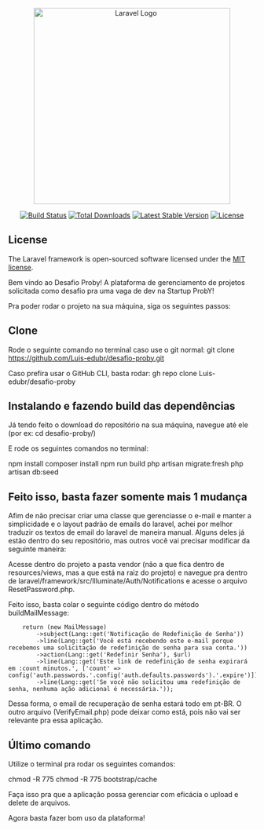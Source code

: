 <p align="center"><a href="https://laravel.com" target="_blank"><img src="https://raw.githubusercontent.com/laravel/art/master/logo-lockup/5%20SVG/2%20CMYK/1%20Full%20Color/laravel-logolockup-cmyk-red.svg" width="400" alt="Laravel Logo"></a></p>

<p align="center">
<a href="https://github.com/laravel/framework/actions"><img src="https://github.com/laravel/framework/workflows/tests/badge.svg" alt="Build Status"></a>
<a href="https://packagist.org/packages/laravel/framework"><img src="https://img.shields.io/packagist/dt/laravel/framework" alt="Total Downloads"></a>
<a href="https://packagist.org/packages/laravel/framework"><img src="https://img.shields.io/packagist/v/laravel/framework" alt="Latest Stable Version"></a>
<a href="https://packagist.org/packages/laravel/framework"><img src="https://img.shields.io/packagist/l/laravel/framework" alt="License"></a>
</p>

## License

The Laravel framework is open-sourced software licensed under the [MIT license](https://opensource.org/licenses/MIT).

Bem vindo ao Desafio Proby! A plataforma de gerenciamento de projetos solicitada como desafio pra uma vaga de dev na Startup ProbY!

Pra poder rodar o projeto na sua máquina, siga os seguintes passos:

## Clone

Rode o seguinte comando no terminal caso use o git normal: git clone https://github.com/Luis-edubr/desafio-proby.git

Caso prefira usar o GitHub CLI, basta rodar: gh repo clone Luis-edubr/desafio-proby

## Instalando e fazendo build das dependências 

Já tendo feito o download do repositório na sua máquina, navegue até ele (por ex: cd desafio-proby/)

E rode os seguintes comandos no terminal:

npm install
composer install
npm run build
php artisan migrate:fresh
php artisan db:seed

## Feito isso, basta fazer somente mais 1 mudança

Afim de não precisar criar uma classe que gerenciasse o e-mail e manter a simplicidade e o layout padrão de emails do laravel,
achei por melhor traduzir os textos de email do laravel de maneira manual. Alguns deles já estão dentro do seu repositório,
mas outros você vai precisar modificar da seguinte maneira:

Acesse dentro do projeto a pasta vendor (não a que fica dentro de resources/views, mas a que está na raiz do projeto) e navegue
pra dentro de laravel/framework/src/Illuminate/Auth/Notifications e acesse o arquivo ResetPassword.php.

Feito isso, basta colar o seguinte código dentro do método buildMailMessage:

        return (new MailMessage)
            ->subject(Lang::get('Notificação de Redefinição de Senha'))
            ->line(Lang::get('Você está recebendo este e-mail porque recebemos uma solicitação de redefinição de senha para sua conta.'))
            ->action(Lang::get('Redefinir Senha'), $url)
            ->line(Lang::get('Este link de redefinição de senha expirará em :count minutos.', ['count' => config('auth.passwords.'.config('auth.defaults.passwords').'.expire')]))
            ->line(Lang::get('Se você não solicitou uma redefinição de senha, nenhuma ação adicional é necessária.'));

Dessa forma, o email de recuperação de senha estará todo em pt-BR. O outro arquivo (VerifyEmail.php) pode deixar como está, pois não vai ser relevante pra essa aplicação.

## Último comando

Utilize o terminal pra rodar os seguintes comandos:

chmod -R 775
chmod -R 775 bootstrap/cache

Faça isso pra que a aplicação possa gerenciar com eficácia o upload e delete de arquivos.

Agora basta fazer bom uso da plataforma!

